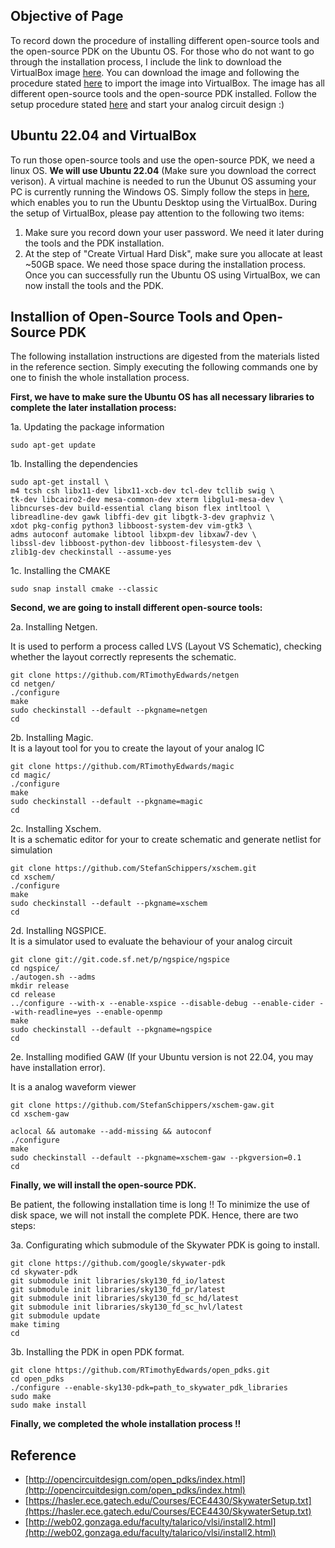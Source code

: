 ## Objective of Page
To record down the procedure of installing different open-source tools and the open-source PDK on the Ubuntu OS.
For those who do not want to go through the installation process, I include the link to download the VirtualBox image [here](!).
You can download the image and following the procedure stated [here](https://docs.oracle.com/en/virtualization/virtualbox/6.0/user/ovf.html#ovf-import-appliance) to import the image into VirtualBox.
The image has all different open-source tools and the open-source PDK installed.  Follow the setup procedure stated [here](https://github.com/eescottie/opensrc_analog) and start your analog circuit design :)

## Ubuntu 22.04 and VirtualBox
To run those open-source tools and use the open-source PDK, we need a linux OS.  **We will use Ubuntu 22.04** (Make sure you download the correct verison).
A virtual machine is needed to run the Ubunut OS assuming your PC is currently running the Windows OS.
Simply follow the steps in [here](https://ubuntu.com/tutorials/how-to-run-ubuntu-desktop-on-a-virtual-machine-using-virtualbox#1-overview), which enables you to run the Ubuntu Desktop using the VirtualBox.
During the setup of VirtualBox, please pay attention to the following two items:
1. Make sure you record down your user password.  We need it later during the tools and the PDK installation.
2. At the step of "Create Virtual Hard Disk", make sure you allocate at least ~50GB space.  We need those space during the installation process.
Once you can successfully run the Ubuntu OS using VirtualBox, we can now install the tools and the PDK.

## Installion of Open-Source Tools and Open-Source PDK
The following installation instructions are digested from the materials listed in the reference section.
Simply executing the following commands one by one to finish the whole installation process.

**First, we have to make sure the Ubuntu OS has all necessary libraries to complete the later installation process:**

1a. Updating the package information
```
sudo apt-get update
```
1b. Installing the dependencies
```
sudo apt-get install \
m4 tcsh csh libx11-dev libx11-xcb-dev tcl-dev tcllib swig \
tk-dev libcairo2-dev mesa-common-dev xterm libglu1-mesa-dev \
libncurses-dev build-essential clang bison flex intltool \
libreadline-dev gawk libffi-dev git libgtk-3-dev graphviz \
xdot pkg-config python3 libboost-system-dev vim-gtk3 \
adms autoconf automake libtool libxpm-dev libxaw7-dev \
libssl-dev libboost-python-dev libboost-filesystem-dev \
zlib1g-dev checkinstall --assume-yes
```
1c. Installing the CMAKE
```
sudo snap install cmake --classic
```

**Second, we are going to install different open-source tools:**

2a.  Installing Netgen.

It is used to perform a process called LVS (Layout VS Schematic), checking whether the layout correctly represents the schematic.
```
git clone https://github.com/RTimothyEdwards/netgen
cd netgen/
./configure 
make 
sudo checkinstall --default --pkgname=netgen
cd
```
2b.  Installing Magic.  
It is a layout tool for you to create the layout of your analog IC
```
git clone https://github.com/RTimothyEdwards/magic
cd magic/
./configure
make
sudo checkinstall --default --pkgname=magic
cd
```
2c.  Installing Xschem.  
It is a schematic editor for your to create schematic and generate netlist for simulation
```
git clone https://github.com/StefanSchippers/xschem.git
cd xschem/
./configure
make
sudo checkinstall --default --pkgname=xschem
cd
```
2d.  Installing NGSPICE.  
It is a simulator used to evaluate the behaviour of your analog circuit
```
git clone git://git.code.sf.net/p/ngspice/ngspice
cd ngspice/
./autogen.sh --adms
mkdir release
cd release 
../configure --with-x --enable-xspice --disable-debug --enable-cider --with-readline=yes --enable-openmp
make
sudo checkinstall --default --pkgname=ngspice
cd
```
2e. Installing modified GAW (If your Ubuntu version is not 22.04, you may have installation error).

It is a analog waveform viewer
```
git clone https://github.com/StefanSchippers/xschem-gaw.git
cd xschem-gaw

aclocal && automake --add-missing && autoconf
./configure
make
sudo checkinstall --default --pkgname=xschem-gaw --pkgversion=0.1
cd
```
**Finally, we will install the open-source PDK.**

Be patient, the following installation time is long !!
To minimize the use of disk space, we will not install the complete PDK.  Hence, there are two steps:

3a.  Configurating which submodule of the Skywater PDK is going to install.
```
git clone https://github.com/google/skywater-pdk
cd skywater-pdk
git submodule init libraries/sky130_fd_io/latest
git submodule init libraries/sky130_fd_pr/latest
git submodule init libraries/sky130_fd_sc_hd/latest
git submodule init libraries/sky130_fd_sc_hvl/latest
git submodule update
make timing
cd
```
3b.  Installing the PDK in open PDK format.
```
git clone https://github.com/RTimothyEdwards/open_pdks.git
cd open_pdks
./configure --enable-sky130-pdk=path_to_skywater_pdk_libraries
sudo make
sudo make install
```
**Finally, we completed the whole installation process !!**

## Reference
- [http://opencircuitdesign.com/open_pdks/index.html](http://opencircuitdesign.com/open_pdks/index.html)
- [https://hasler.ece.gatech.edu/Courses/ECE4430/SkywaterSetup.txt](https://hasler.ece.gatech.edu/Courses/ECE4430/SkywaterSetup.txt)
- [http://web02.gonzaga.edu/faculty/talarico/vlsi/install2.html](http://web02.gonzaga.edu/faculty/talarico/vlsi/install2.html)
